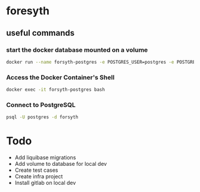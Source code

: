 # foresyth

## useful commands

### start the docker database mounted on a volume

```bash
docker run --name forsyth-postgres -e POSTGRES_USER=postgres -e POSTGRES_PASSWORD=postgres -p 5432:5432 -d postgres
```

### Access the Docker Container's Shell
```bash
docker exec -it forsyth-postgres bash

```

### Connect to PostgreSQL
```bash
psql -U postgres -d forsyth
```

# Todo
 - Add liquibase migrations
 - Add volume to database for local dev
 - Create test cases
 - Create infra project
 - Install gitlab on local dev